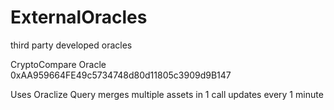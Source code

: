 # ExternalOracles
third party developed oracles

CryptoCompare Oracle
0xAA959664FE49c5734748d80d11805c3909d9B147

Uses Oraclize Query
merges multiple assets in 1 call
updates every 1 minute
